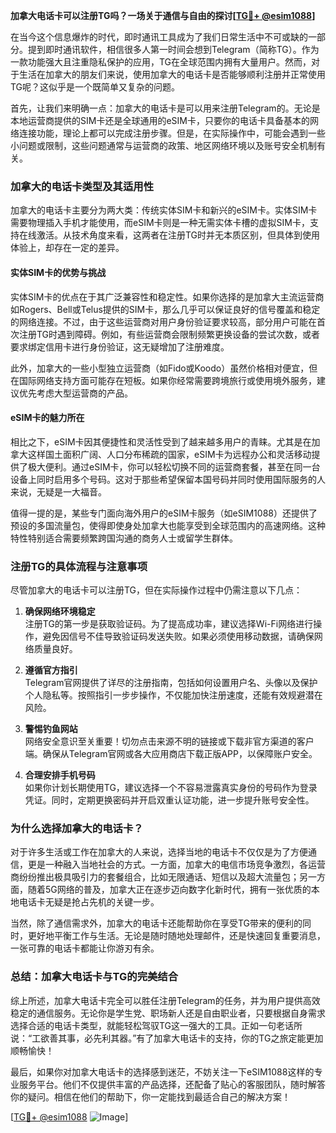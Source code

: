**加拿大电话卡可以注册TG吗？一场关于通信与自由的探讨[[TG💪+ @esim1088](https://t.me/s/esim1088)]**

在当今这个信息爆炸的时代，即时通讯工具成为了我们日常生活中不可或缺的一部分。提到即时通讯软件，相信很多人第一时间会想到Telegram（简称TG）。作为一款功能强大且注重隐私保护的应用，TG在全球范围内拥有大量用户。然而，对于生活在加拿大的朋友们来说，使用加拿大的电话卡是否能够顺利注册并正常使用TG呢？这似乎是一个既简单又复杂的问题。

首先，让我们来明确一点：加拿大的电话卡是可以用来注册Telegram的。无论是本地运营商提供的SIM卡还是全球通用的eSIM卡，只要你的电话卡具备基本的网络连接功能，理论上都可以完成注册步骤。但是，在实际操作中，可能会遇到一些小问题或限制，这些问题通常与运营商的政策、地区网络环境以及账号安全机制有关。

### **加拿大的电话卡类型及其适用性**

加拿大的电话卡主要分为两大类：传统实体SIM卡和新兴的eSIM卡。实体SIM卡需要物理插入手机才能使用，而eSIM卡则是一种无需实体卡槽的虚拟SIM卡，支持在线激活。从技术角度来看，这两者在注册TG时并无本质区别，但具体到使用体验上，却存在一定的差异。

#### **实体SIM卡的优势与挑战**
实体SIM卡的优点在于其广泛兼容性和稳定性。如果你选择的是加拿大主流运营商如Rogers、Bell或Telus提供的SIM卡，那么几乎可以保证良好的信号覆盖和稳定的网络连接。不过，由于这些运营商对用户身份验证要求较高，部分用户可能在首次注册TG时遇到障碍。例如，有些运营商会限制频繁更换设备的尝试次数，或者要求绑定信用卡进行身份验证，这无疑增加了注册难度。

此外，加拿大的一些小型独立运营商（如Fido或Koodo）虽然价格相对便宜，但在国际网络支持方面可能存在短板。如果你经常需要跨境旅行或使用境外服务，建议优先考虑大型运营商的产品。

#### **eSIM卡的魅力所在**
相比之下，eSIM卡因其便捷性和灵活性受到了越来越多用户的青睐。尤其是在加拿大这样国土面积广阔、人口分布稀疏的国家，eSIM卡为远程办公和灵活移动提供了极大便利。通过eSIM卡，你可以轻松切换不同的运营商套餐，甚至在同一台设备上同时启用多个号码。这对于那些希望保留本国号码并同时使用国际服务的人来说，无疑是一大福音。

值得一提的是，某些专门面向海外用户的eSIM卡服务（如eSIM1088）还提供了预设的多国流量包，使得即使身处加拿大也能享受到全球范围内的高速网络。这种特性特别适合需要频繁跨国沟通的商务人士或留学生群体。

### **注册TG的具体流程与注意事项**

尽管加拿大的电话卡可以注册TG，但在实际操作过程中仍需注意以下几点：

1. **确保网络环境稳定**  
   注册TG的第一步是获取验证码。为了提高成功率，建议选择Wi-Fi网络进行操作，避免因信号不佳导致验证码发送失败。如果必须使用移动数据，请确保网络质量良好。

2. **遵循官方指引**  
   Telegram官网提供了详尽的注册指南，包括如何设置用户名、头像以及保护个人隐私等。按照指引一步步操作，不仅能加快注册速度，还能有效规避潜在风险。

3. **警惕钓鱼网站**  
   网络安全意识至关重要！切勿点击来源不明的链接或下载非官方渠道的客户端。确保从Telegram官网或各大应用商店下载正版APP，以保障账户安全。

4. **合理安排手机号码**  
   如果你计划长期使用TG，建议选择一个不容易泄露真实身份的号码作为登录凭证。同时，定期更换密码并开启双重认证功能，进一步提升账号安全性。

### **为什么选择加拿大的电话卡？**

对于许多生活或工作在加拿大的人来说，选择当地的电话卡不仅仅是为了方便通信，更是一种融入当地社会的方式。一方面，加拿大的电信市场竞争激烈，各运营商纷纷推出极具吸引力的套餐组合，比如无限通话、短信以及超大流量包；另一方面，随着5G网络的普及，加拿大正在逐步迈向数字化新时代，拥有一张优质的本地电话卡无疑是抢占先机的关键一步。

当然，除了通信需求外，加拿大的电话卡还能帮助你在享受TG带来的便利的同时，更好地平衡工作与生活。无论是随时随地处理邮件，还是快速回复重要消息，一张可靠的电话卡都能让你游刃有余。

### **总结：加拿大电话卡与TG的完美结合**

综上所述，加拿大电话卡完全可以胜任注册Telegram的任务，并为用户提供高效稳定的通信服务。无论你是学生党、职场新人还是自由职业者，只要根据自身需求选择合适的电话卡类型，就能轻松驾驭TG这一强大的工具。正如一句老话所说：“工欲善其事，必先利其器。”有了加拿大电话卡的支持，你的TG之旅定能更加顺畅愉快！

最后，如果你对加拿大电话卡的选择感到迷茫，不妨关注一下eSIM1088这样的专业服务平台。他们不仅提供丰富的产品选择，还配备了贴心的客服团队，随时解答你的疑问。相信在他们的帮助下，你一定能找到最适合自己的解决方案！

[[TG💪+ @esim1088](https://t.me/s/esim1088) ![Image](https://i.postimg.cc/4NQfJmqS/Snipaste-2025-05-13-00-14-12.png)]